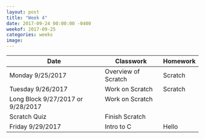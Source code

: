 ```yaml
---
layout: post
title: "Week 4"
date: 2017-09-24 00:00:00 -0400
weekof: 2017-09-25
categories: weeks
image:
---
```


|Date                        |Classwork|Homework|
|----------------------------|---------|--------|
|Monday 9/25/2017            | Overview of Scratch | Scratch |
|Tuesday 9/26/2017           | Work on Scratch | Scratch |
|Long Block 9/27/2017 or 9/28/2017 | Work on Scratch <br><br>
Scratch Quiz | Finish Scratch|
|Friday 9/29/2017            | Intro to C | Hello |
